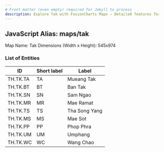 ```yaml
---
# Front matter (even empty) required for Jekyll to process
description: Explore Tak with FusionCharts Maps – Detailed features for seamless integration. Try now & enhance your data visualization today! 
---
```


## JavaScript Alias: maps/tak

Map Name: Tak
Dimensions (Width x Height): 545x974

### List of Entities

| ID       | Short label | Label         |
| -------- | ----------- | ------------- |
| TH.TK.TA | TA          | Mueang Tak    |
| TH.TK.BT | BT          | Ban Tak       |
| TH.TK.SN | SN          | Sam Ngao      |
| TH.TK.MR | MR          | Mae Ramat     |
| TH.TK.TS | TS          | Tha Song Yang |
| TH.TK.MS | MS          | Mae Sot       |
| TH.TK.PP | PP          | Phop Phra     |
| TH.TK.UM | UM          | Umphang       |
| TH.TK.WC | WC          | Wang Chao     |
